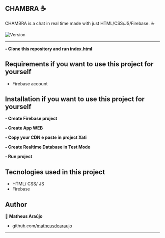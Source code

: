 CHAMBRA :coffee:
------------
CHAMBRA is a chat in real time made with just HTML/CSS/JS/Firebase. :coffee:

<p>
  <img alt="Version" src="https://img.shields.io/badge/version-1.0-blue.svg?cacheSeconds=2592000" />
</p>

<hr>

**- Clone this repository and run index.html**

Requirements if you want to use this project for yourself
------------
 - Firebase account
 
 Installation if you want to use this project for yourself
 ------------
 
 **- Create Firebase project**
 
 **- Create App WEB**
 
 **- Copy your CDN e paste in project Xati**
 
 **- Create Realtime Database in Test Mode**
 
 **- Run project**


Tecnologies used in this project
------------
- HTML/ CSS/ JS
- Firebase

Author
------------

👤 **Matheus Araújo**

* github.com/[matheusdearaujo](https://github.com/matheusdearaujo)

***

